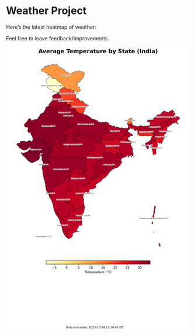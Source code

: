 # Weather Project

Here’s the latest heatmap of weather:

Feel free to leave feedback/improvements.

![India Heatmap](docs/assets/india_heatmap.png?v=F0C24C)
